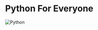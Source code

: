 # Python For Everyone
![Python](https://img.shields.io/badge/python-3670A0?style=for-the-badge&logo=python&logoColor=ffdd54)
